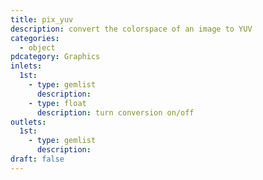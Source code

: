 ```yaml
---
title: pix_yuv
description: convert the colorspace of an image to YUV
categories:
  - object
pdcategory: Graphics
inlets:
  1st:
    - type: gemlist
      description:
    - type: float
      description: turn conversion on/off
outlets:
  1st:
    - type: gemlist
      description:
draft: false
---
```

